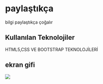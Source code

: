 <h1> paylaştıkça</h1>

bilgi paylaştıkça çoğalır
<h2>Kullanılan Teknolojiler </h2>
HTML5,CSS VE BOOTSTRAP TEKNOLOJİLERİ
<h2>ekran gifi </h2>
<img src="images/ekran.gif"/>
